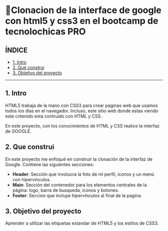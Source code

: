# 🌈Clonacion de la interface de google con html5 y css3 en el bootcamp de tecnolochicas PRO

## ÍNDICE 

* [1. Intro](https://github.com/YatzirySilcort/CloneGoogle/tree/main#1-intro)
* [2. Qué construi](#)
* [3. Objetivo del proyecto](#)

****
## 1. Intro
HTML5 trabaja de la mano con CSS3 para crear paginas web que usamos todos los días en el navegador. Incluso, este sitio web donde estas viendo este cntenido esta contruido con HTML y CSS.

En este proyecto, con los conocimientos de HTML y CSS realice la interfaz de GOOGLE.

## 2. Que construi
En este proyecto me enfoqué en construir la clonación de la interfaz de Google.
Contiene las siguientes secciones:

* **Header**: Sección que involucra la foto de mi perfil, iconos y un menú con hipervínculos.
* **Main**: Sección del contenedor para los elementos centrales de la página: logo, barra de busqueda, iconos y botones.
* **Footer**: Seccion que incluye hipervínculos al final de la pagina.

## 3. Objetivo del proyecto
Aprender a utilizar las etiquetas estandar de HTML5 y los estilos de CSS3.
